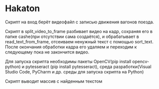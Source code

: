 # Hakaton
Скрипт на вход берёт видеофайл с записью движения вагонов поезда.

Скрипт в split_video_to_frame разбивает видео на кадр, сохраняя его в папке cashe(при отсутствии сама создаётся), и обрабатывает в read_text_from_frame, отсеиваем ненужный текст с помощью sort_text. После окончания обработки кадра его удаляем и переходим к следующему пока не закончится видео.

Для запуска скрипта необходимы пакеты OpenCV(pip install opencv-python) и pytesseract (pip install pytesseract), среда разработки(Visual Studio Code, PyCharm и др. среды для запуска скрипта на Python)

Скрипт выводит массив с найденным текстом
